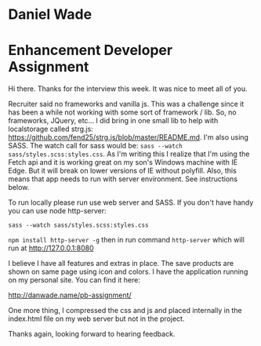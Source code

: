 # Daniel Wade
# Enhancement Developer Assignment

Hi there. Thanks for the interview this week. It was nice to meet all of you.

Recruiter said no frameworks and vanilla js. This was a challenge since it has been a while not working with some sort of framework / lib.  So, no frameworks, JQuery, etc... I did bring in one small lib to help with localstorage called strg.js: https://github.com/fend25/strg.js/blob/master/README.md. I'm also using SASS. The watch call for sass would be: `sass --watch sass/styles.scss:styles.css`. As I'm writing this I realize that I'm using the Fetch api and it is working great on my son's Windows machine with IE Edge. But it will break on lower versions of IE without polyfill. Also, this means that app needs to run with server environment. See instructions below.

To run locally please run use web server and SASS. If you don't have handy you can use node http-server:

`sass --watch sass/styles.scss:styles.css`

`npm install http-server -g` then in run command `http-server` which will run at http://127.0.0.1:8080

I believe I have all features and extras in place. The save products are shown on same page using icon and colors. I have the application running on my personal site. You can find it here:

http://danwade.name/pb-assignment/

One more thing, I compressed the css and js and placed internally in the index.html file on my web server but not in the project.

Thanks again, looking forward to hearing feedback.



